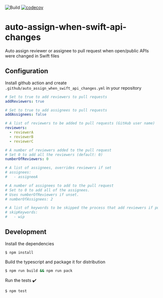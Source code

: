 ![Build](https://github.com/MarcoEidinger/typescript-action/workflows/Build/badge.svg)
[![codecov](https://codecov.io/gh/MarcoEidinger/typescript-action/branch/master/graph/badge.svg)](https://codecov.io/gh/MarcoEidinger/typescript-action)

# auto-assign-when-swift-api-changes

Auto assign reviewer or assignee to pull request when open/public APIs were changed in Swift files

## Configuration

Install github action and create `.github/auto_assign_when_swift_api_changes.yml` in your repository

```yml
# Set to true to add reviewers to pull requests
addReviewers: true

# Set to true to add assignees to pull requests
addAssignees: false

# A list of reviewers to be added to pull requests (GitHub user name)
reviewers:
  - reviewerA
  - reviewerB
  - reviewerC

# A number of reviewers added to the pull request
# Set 0 to add all the reviewers (default: 0)
numberOfReviewers: 0

# A list of assignees, overrides reviewers if set
# assignees:
#   - assigneeA

# A number of assignees to add to the pull request
# Set to 0 to add all of the assignees.
# Uses numberOfReviewers if unset.
# numberOfAssignees: 2

# A list of keywords to be skipped the process that add reviewers if pull requests include it
# skipKeywords:
#   - wip
```

## Development

Install the dependencies  
```bash
$ npm install
```

Build the typescript and package it for distribution
```bash
$ npm run build && npm run pack
```

Run the tests :heavy_check_mark:  
```bash
$ npm test
```

